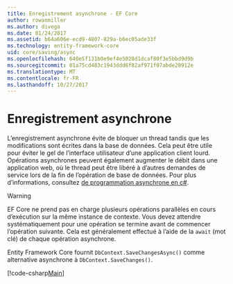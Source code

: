 ```yaml
---
title: Enregistrement asynchrone - EF Core
author: rowanmiller
ms.author: divega
ms.date: 01/24/2017
ms.assetid: b64a606e-ecd9-4807-829a-b6ec05ade33f
ms.technology: entity-framework-core
uid: core/saving/async
ms.openlocfilehash: 640e5f131b0e9ef4e5028d1dcaf80f3e5bbd9d9b
ms.sourcegitcommit: 01a75cd483c1943ddd6f82af971f07abde20912e
ms.translationtype: MT
ms.contentlocale: fr-FR
ms.lasthandoff: 10/27/2017
---
```

# <a name="asynchronous-saving"></a>Enregistrement asynchrone

L’enregistrement asynchrone évite de bloquer un thread tandis que les modifications sont écrites dans la base de données. Cela peut être utile pour éviter le gel de l’interface utilisateur d’une application client lourd. Opérations asynchrones peuvent également augmenter le débit dans une application web, où le thread peut être libéré à d’autres demandes de service lors de la fin de l’opération de base de données. Pour plus d’informations, consultez [de programmation asynchrone en c#](https://docs.microsoft.com/dotnet/csharp/async).

> [!WARNING]  
> EF Core ne prend pas en charge plusieurs opérations parallèles en cours d’exécution sur la même instance de contexte. Vous devez attendre systématiquement pour une opération se termine avant de commencer l’opération suivante. Cela est généralement effectué à l’aide de la `await` (mot clé) de chaque opération asynchrone.

Entity Framework Core fournit `DbContext.SaveChangesAsync()` comme alternative asynchrone à `DbContext.SaveChanges()`.

[!code-csharp[Main](../../../samples/core/Saving/Saving/Async/Sample.cs#Sample)]
